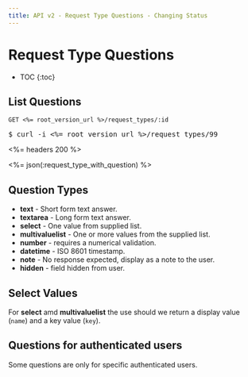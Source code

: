 ```yaml
---
title: API v2 - Request Type Questions - Changing Status
---
```


# Request Type Questions

* TOC
{:toc}
 
## List Questions

    GET <%= root_version_url %>/request_types/:id
    
<pre class="terminal">
$ curl -i <%= root_version_url %>/request_types/99
</pre>

<%= headers 200 %>

<%= json(:request_type_with_question) %>

## Question Types

* **text** - Short form text answer.
* **textarea** - Long form text answer.
* **select** - One value from supplied list.
* **multivaluelist** - One or more values from the supplied list.
* **number** - requires a numerical validation.
* **datetime** - ISO 8601 timestamp.
* **note** - No response expected, display as a note to the user.
* **hidden** - field hidden from user.

## Select Values

For **select** amd **multivaluelist** the use should we return a display value (`name`) and a key value (`key`).

## Questions for authenticated users

Some questions are only for specific authenticated users.
